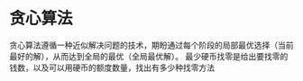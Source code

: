 # 贪心算法

贪心算法遵循一种近似解决问题的技术，期盼通过每个阶段的局部最优选择（当前最好的解），从而达到全局的最优（全局最优解）。
最少硬币找零是给出要找零的钱数，以及可以用硬币的额度数量，找出有多少种找零方法
